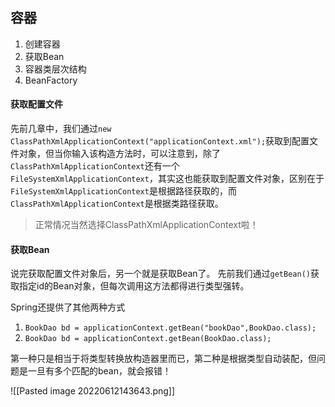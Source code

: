 ## 容器
1. 创建容器
2. 获取Bean
3. 容器类层次结构
4. BeanFactory

#### 获取配置文件
先前几章中，我们通过`new ClassPathXmlApplicationContext("applicationContext.xml");`获取到配置文件对象，但当你输入该构造方法时，可以注意到，除了`ClassPathXmlApplicationContext`还有一个` FileSystemXmlApplicationContext`，其实这也能获取到配置文件对象，区别在于`FileSystemXmlApplicationContext`是根据路径获取的，而`ClassPathXmlApplicationContext`是根据类路径获取。

> 正常情况当然选择ClassPathXmlApplicationContext啦！

#### 获取Bean
说完获取配置文件对象后，另一个就是获取Bean了。
先前我们通过`getBean()`获取指定id的Bean对象，但每次调用这方法都得进行类型强转。

Spring还提供了其他两种方式
1. `BookDao bd = applicationContext.getBean("bookDao",BookDao.class);`
2. `BookDao bd = applicationContext.getBean(BookDao.class);`

第一种只是相当于将类型转换放构造器里而已，第二种是根据类型自动装配，但问题是一旦有多个匹配的bean，就会报错！

![[Pasted image 20220612143643.png]]
